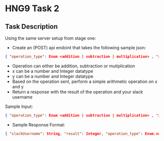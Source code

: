# HNG9 Task 2

## Task Description

Using the same server setup from stage one:

- Create an (POST) api endoint that takes the following sample json:

```json
{ "operation_type": Enum <addition | subtraction | multiplication> , "x": Integer, "y": Integer }
```

- Operation can either be addition, subtraction or mutiplication
- x can be a number and Integer datatype
- y can be a number and Integer datatype
- Based on the operation sent, perform a simple arithmetic operation on x and y
- Return a response with the result of the operation and your slack username

Sample Input:

```json
{ "operation_type": Enum <addition | subtraction | multiplication> , "x": Integer, "y": Integer }
```

- Sample Response Format:

```json
{ "slackUsername": String, "result": Integer, "operation_type": Enum.value }

```
